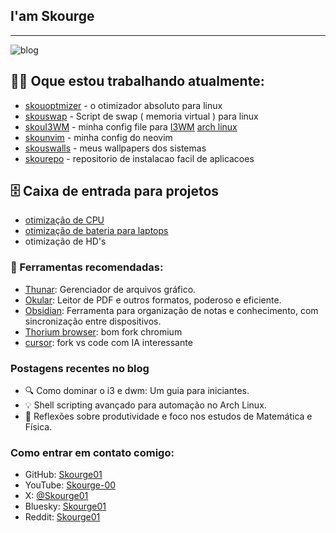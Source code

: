 ## I'am Skourge

- - - 
![blog](https://img.shields.io/badge/Shell_Script-121011?style=for-the-badge&logo=gnu-bash&logoColor=white)

## 🧑‍💼 Oque estou trabalhando atualmente: 
-  [skouoptmizer](https://github.com/Skourge01/skouoptmizer) - o otimizador absoluto para linux
-  [skouswap](https://github.com/Skourge01/skouswap) - Script de swap ( memoria virtual ) para linux
-  [skouI3WM](https://github.com/Skourge01/skoui3wm) -  minha config file para [I3WM]() [arch linux](https://github.com/archlinux)
-  [skounvim](https://github.com/Skourge01/skounvim) - minha config do neovim
-  [skouswalls](https://github.com/Skourge01/skouswalls) - meus wallpapers dos sistemas
-  [skourepo](https://github.com/Skourge01/skourepo) - repositorio de instalacao facil de aplicacoes 


## 🗄️ Caixa de entrada para projetos 
- [otimização de CPU](https://oguzhaninan.github.io/Stacer-Web/)
- [otimização de bateria para laptops](https://github.com/linrunner/TLP)
- otimização de HD's 

### 🔨 Ferramentas recomendadas: 
-  [Thunar](https://github.com/xfce-mirror/thunar): Gerenciador de arquivos gráfico.
-  [Okular](https://github.com/KDE/okular): Leitor de PDF e outros formatos, poderoso e eficiente.
-  [Obsidian](https://github.com/obsidianmd): Ferramenta para organização de notas e conhecimento, com sincronização entre dispositivos.
-  [Thorium browser](https://thorium.rocks/): bom fork chromium
-  [cursor](https://www.cursor.com/): fork vs code com IA interessante

### Postagens recentes no blog
- 🔍 Como dominar o i3 e dwm: Um guia para iniciantes.
- 💡 Shell scripting avançado para automação no Arch Linux.
- 🧠 Reflexões sobre produtividade e foco nos estudos de Matemática e Física.

### Como entrar em contato comigo:

- GitHub: [Skourge01](https://github.com/Skourge01)
- YouTube: [Skourge-00](https://www.youtube.com/@Skourge-00)
- X: [@Skourge01](https://x.com/Skourge01)
- Bluesky: [Skourge01](https://bsky.app/)
- Reddit: [Skourge01](https://www.reddit.com/u/Skourge01/s/ZqGtT4nwF2)

